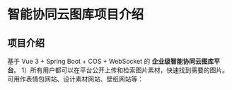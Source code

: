 # 智能协同云图库项目介绍
## 项目介绍

基于 Vue 3 + Spring Boot + COS + WebSocket 的 **企业级智能协同云图库平台**。
1）所有用户都可以在平台公开上传和检索图片素材，快速找到需要的图片。可用作表情包网站、设计素材网站、壁纸网站等：

